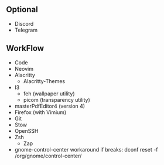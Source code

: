 ## Optional
  - Discord
  - Telegram
## WorkFlow
  - Code
  - Neovim
  - Alacritty
    - Alacritty-Themes
  - I3
    - feh (wallpaper utility)
    - picom (transparency utility)
  - masterPdfEditor4 (version 4)
  - Firefox (with Vimium)
  - Git
  - Stow
  - OpenSSH
  - Zsh 
    - Zap 
  - gnome-control-center workaround if breaks: dconf reset -f /org/gnome/control-center/
